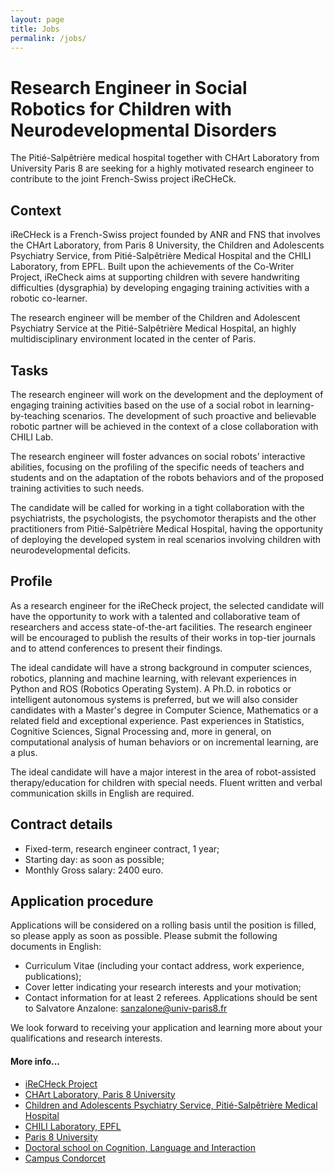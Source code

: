 ```yaml
---
layout: page
title: Jobs
permalink: /jobs/
---
```


[//]: # (## No open position at the moment)
[//]: # (Sorry, come back later.)

# Research Engineer in Social Robotics for Children with Neurodevelopmental Disorders
The Pitié-Salpêtrière medical hospital together with CHArt Laboratory from University Paris 8 are seeking for a highly motivated research engineer to contribute to the joint French-Swiss project iReCHeCk.

## Context
iReCHeck is a French-Swiss project founded by ANR and FNS that involves the CHArt Laboratory, from Paris 8 University, the Children and Adolescents Psychiatry Service, from Pitié-Salpêtrière Medical Hospital and the CHILI Laboratory, from EPFL. Built upon the achievements of the Co-Writer Project, iReCheck aims at supporting children with severe handwriting difficulties (dysgraphia) by developing engaging training activities with a robotic co-learner.

The research engineer will be member of the Children and Adolescent Psychiatry Service at the Pitié-Salpêtrière Medical Hospital, an highly multidisciplinary environment located in the center of Paris.

## Tasks
The research engineer will work on the development and the deployment of engaging training activities based on the use of a social robot in learning-by-teaching scenarios. The development of such proactive and believable robotic partner will be achieved in the context of a close collaboration with CHILI Lab.

The research engineer will foster advances on social robots’ interactive abilities, focusing on the profiling of the specific needs of teachers and students and on the adaptation of the robots behaviors and of the proposed training activities to such needs.

The candidate will be called for working in a tight collaboration with the psychiatrists, the psychologists, the psychomotor therapists and the other practitioners from Pitié-Salpêtrière Medical Hospital, having the opportunity of deploying the developed system in real scenarios involving children with neurodevelopmental deficits.

## Profile
As a research engineer for the iReCheck project, the selected candidate will have the opportunity to work with a talented and collaborative team of researchers and access state-of-the-art facilities. The research engineer will be encouraged to publish the results of their works in top-tier journals and to attend conferences to present their findings.

The ideal candidate will have a strong background in computer sciences, robotics, planning and machine learning, with relevant experiences in Python and ROS (Robotics Operating System). A Ph.D. in robotics or intelligent autonomous systems is preferred, but we will also consider candidates with a Master's degree in Computer Science, Mathematics or a related field and exceptional experience. Past experiences in Statistics, Cognitive Sciences,  Signal Processing and, more in general, on computational analysis of human behaviors or on incremental learning, are a plus.

The ideal candidate will have a major interest in the area of robot-assisted therapy/education for children with special needs.
Fluent written and verbal communication skills in English are required.

## Contract details
* Fixed-term,  research engineer contract, 1 year;
* Starting day: as soon as possible;
* Monthly Gross salary: 2400 euro.

## Application procedure
Applications will be considered on a rolling basis until the position is filled, so please apply as soon as possible. Please submit the following documents in English:
* Curriculum Vitae (including your contact address, work experience, publications);
* Cover letter indicating your research interests and your motivation;
* Contact information for at least 2 referees.
Applications should be sent to Salvatore Anzalone: sanzalone@univ-paris8.fr

We look forward to receiving your application and learning more about your qualifications and research interests.
 

#### More info...
* [iReCHeck Project](https://irecheck.github.io/)
* [CHArt Laboratory, Paris 8 University](http://www.cognition-usages.org/)
* [Children and Adolescents Psychiatry Service, Pitié-Salpêtrière Medical Hospital](http://speapsl.aphp.fr/)
* [CHILI Laboratory, EPFL](http://chili.epfl.ch/)
* [Paris 8 University](https://www.univ-paris8.fr/)
* [Doctoral school on Cognition, Language and Interaction](https://cli.univ-paris8.fr/)
* [Campus Condorcet](https://www.campus-condorcet.fr/)

